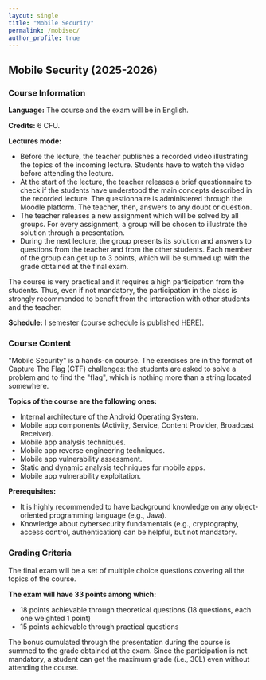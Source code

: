 ```yaml
---
layout: single
title: "Mobile Security"
permalink: /mobisec/
author_profile: true
---
```


## Mobile Security (2025-2026)

### Course Information

**Language:** The course and the exam will be in English.

**Credits:** 6 CFU.

**Lectures mode:**

- Before the lecture, the teacher publishes a recorded video illustrating the topics of the incoming lecture. Students have to watch the video before attending the lecture.
- At the start of the lecture, the teacher releases a brief questionnaire to check if the students have understood the main concepts described in the recorded lecture. The questionnaire is administered through the Moodle platform. The teacher, then, answers to any doubt or question.
- The teacher releases a new assignment which will be solved by all groups. For every assignment, a group will be chosen to illustrate the solution through a presentation.
- During the next lecture, the group presents its solution and answers to questions from the teacher and from the other students. Each member of the group can get up to 3 points, which will be summed up with the grade obtained at the final exam.

The course is very practical and it requires a high participation from the students. Thus, even if not mandatory, the participation in the class is strongly recommended to benefit from the interaction with other students and the teacher.

**Schedule:** I semester (course schedule is published [HERE](https://agendastudentiunipd.easystaff.it/index.php?view=easycourse&form-type=attivita&include=attivita&anno=2025&attivita%5B%5D=EC916365&visualizzazione_orario=cal&periodo_didattico=&date=01-10-2025&_lang=it&list=&week_grid_type=-1&ar_codes_=&ar_select_=&col_cells=0&empty_box=0&only_grid=0&highlighted_date=0&all_events=0&faculty_group=0#)).

### Course Content

"Mobile Security" is a hands-on course. The exercises are in the format of Capture The Flag (CTF) challenges: the students are asked to solve a problem and to find the "flag", which is nothing more than a string located somewhere.

**Topics of the course are the following ones:**

- Internal architecture of the Android Operating System.
- Mobile app components (Activity, Service, Content Provider, Broadcast Receiver).
- Mobile app analysis techniques.
- Mobile app reverse engineering techniques.
- Mobile app vulnerability assessment.
- Static and dynamic analysis techniques for mobile apps.
- Mobile app vulnerability exploitation.

**Prerequisites:**

- It is highly recommended to have background knowledge on any object-oriented programming language (e.g., Java).
- Knowledge about cybersecurity fundamentals (e.g., cryptography, access control, authentication) can be helpful, but not mandatory.

### Grading Criteria

The final exam will be a set of multiple choice questions covering all the topics of the course.

**The exam will have 33 points among which:**

- 18 points achievable through theoretical questions (18 questions, each one weighted 1 point)
- 15 points achievable through practical questions

The bonus cumulated through the presentation during the course is summed to the grade obtained at the exam. Since the participation is not mandatory, a student can get the maximum grade (i.e., 30L) even without attending the course.